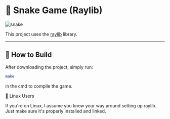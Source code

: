 # 🐍 Snake Game (Raylib)


![snake](https://github.com/user-attachments/assets/ad415eee-922c-45b3-b3c1-171bba2d9a44)


This project uses the [raylib](https://www.raylib.com/) library.

---

## 🔧 How to Build

After downloading the project, simply run:

```bash
make
```

in the cmd to compile the game.

🐧 Linux Users


If you're on Linux, I assume you know your way around setting up raylib. Just make sure it's properly installed and linked.
